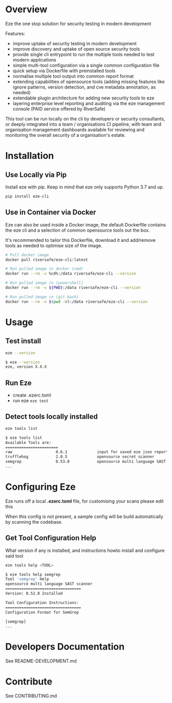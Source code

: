 # Overview

Eze the one stop solution for security testing in modern development

Features:
- improve uptake of security testing in modern development
- improve discovery and uptake of open source security tools
- provide single cli entrypoint to run the multiple tools needed to test modern applications
- simple multi-tool configuration via a single common configuration file
- quick setup via Dockerfile with preinstalled tools
- normalise multiple tool output into common report format
- extending capabilities of opensource tools
  (adding missing features like ignore patterns, version detection, and cve metadata annotation, as needed)
- extendable plugin architecture for adding new security tools to eze
- layering enterprise level reporting and auditing via the eze management console (PAID service offered by RiverSafe)

This tool can be run locally on the cli by developers or security consultants, or deeply integrated into a team / organisations CI pipeline, with team and organisation management dashboards available for reviewing and monitoring the overall security of a organisation's estate.

# Installation
## Use Locally via Pip
Install eze with pip. Keep in mind that eze only supports Python 3.7 and up.

```bash
pip install eze-cli
```

## Use in Container via Docker
Eze can also be used inside a Docker image, the default Dockerfile contains the eze cli and a selection of common opensource tools out the box.

It's recommended to tailor this Dockerfile, download it and add/remove tools as needed to optimise size of the image.

```bash
# Pull docker image
docker pull riversafe/eze-cli:latest

# Run pulled image in docker (cmd)
docker run --rm -v %cd%:/data riversafe/eze-cli --version

# Run pulled image in (powershell)
docker run --rm -v ${PWD}:/data riversafe/eze-cli --version

# Run pulled image in (git bash)
docker run --rm -v $(pwd -W):/data riversafe/eze-cli --version
```

# Usage

## Test install

```bash
eze --version
```

```bash
$ eze --version
eze, version X.X.X
```

## Run Eze

- create .ezerc.toml
- run eze
  ```eze test```

## Detect tools locally installed

```bash
eze tools list
```

```bash
$ eze tools list
Available Tools are:
=======================
raw                   0.6.1             input for saved eze json reports
trufflehog            2.0.5             opensource secret scanner
semgrep               0.53.0            opensource multi language SAST scanner
...
```

# Configuring Eze
Eze runs off a local **.ezerc.toml** file, for customising your scans please edit this

When this config is not present, a sample config will be build automatically by scanning the codebase.

## Get Tool Configuration Help

What version if any is installed, and instructions howto install and configure said tool

```bash
eze tools help <TOOL>
```

```bash
$ eze tools help semgrep
Tool 'semgrep' Help
opensource multi language SAST scanner
=================================
Version: 0.52.0 Installed

Tool Configuration Instructions:
=================================
Configuration Format for SemGrep

[semgrep]
...
```

# Developers Documentation

See README-DEVELOPMENT.md

# Contribute

See CONTRIBUTING.md
